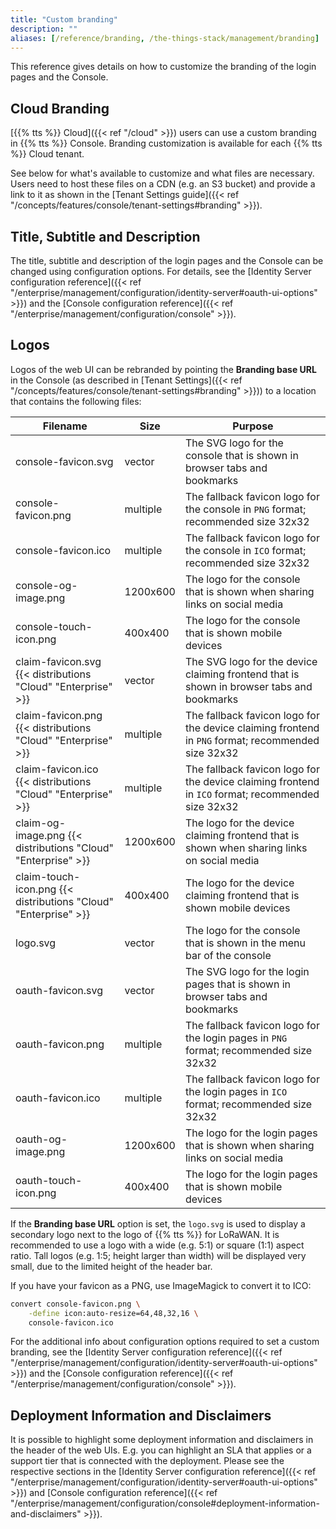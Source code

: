 ```yaml
---
title: "Custom branding"
description: ""
aliases: [/reference/branding, /the-things-stack/management/branding]
---
```


This reference gives details on how to customize the branding of the login pages and the Console.

<!--more-->

## Cloud Branding

[{{% tts %}} Cloud]({{< ref "/cloud" >}}) users can use a custom branding in {{% tts %}} Console. Branding customization is available for each {{% tts %}} Cloud tenant.

See below for what's available to customize and what files are necessary. Users need to host these files on a CDN (e.g. an S3 bucket) and provide a link to it as shown in the [Tenant Settings guide]({{< ref "/concepts/features/console/tenant-settings#branding" >}}).

## Title, Subtitle and Description

The title, subtitle and description of the login pages and the Console can be changed using configuration options. For details, see the [Identity Server configuration reference]({{< ref "/enterprise/management/configuration/identity-server#oauth-ui-options" >}}) and the [Console configuration reference]({{< ref "/enterprise/management/configuration/console" >}}).

## Logos

Logos of the web UI can be rebranded by pointing the **Branding base URL** in the Console (as described in [Tenant Settings]({{< ref "/concepts/features/console/tenant-settings#branding" >}})) to a location that contains the following files:

| **Filename**                                                    | **Size** | **Purpose**                                                                                        |
| --------------------------------------------------------------- | -------- | -------------------------------------------------------------------------------------------------- |
| console-favicon.svg                                             | vector   | The SVG logo for the console that is shown in browser tabs and bookmarks                           |
| console-favicon.png                                             | multiple | The fallback favicon logo for the console in `PNG` format; recommended size 32x32                  |
| console-favicon.ico                                             | multiple | The fallback favicon logo for the console in `ICO` format; recommended size 32x32                  |
| console-og-image.png                                            | 1200x600 | The logo for the console that is shown when sharing links on social media                          |
| console-touch-icon.png                                          | 400x400  | The logo for the console that is shown mobile devices                                              |
| claim-favicon.svg {{< distributions "Cloud" "Enterprise" >}}    | vector   | The SVG logo for the device claiming frontend that is shown in browser tabs and bookmarks          |
| claim-favicon.png {{< distributions "Cloud" "Enterprise" >}}    | multiple | The fallback favicon logo for the device claiming frontend in `PNG` format; recommended size 32x32 |
| claim-favicon.ico {{< distributions "Cloud" "Enterprise" >}}    | multiple | The fallback favicon logo for the device claiming frontend in `ICO` format; recommended size 32x32 |
| claim-og-image.png {{< distributions "Cloud" "Enterprise" >}}   | 1200x600 | The logo for the device claiming frontend that is shown when sharing links on social media         |
| claim-touch-icon.png {{< distributions "Cloud" "Enterprise" >}} | 400x400  | The logo for the device claiming frontend that is shown mobile devices                             |
| logo.svg                                                        | vector   | The logo for the console that is shown in the menu bar of the console                              |
| oauth-favicon.svg                                               | vector   | The SVG logo for the login pages that is shown in browser tabs and bookmarks                       |
| oauth-favicon.png                                               | multiple | The fallback favicon logo for the login pages in `PNG` format; recommended size 32x32              |
| oauth-favicon.ico                                               | multiple | The fallback favicon logo for the login pages in `ICO` format; recommended size 32x32              |
| oauth-og-image.png                                              | 1200x600 | The logo for the login pages that is shown when sharing links on social media                      |
| oauth-touch-icon.png                                            | 400x400  | The logo for the login pages that is shown mobile devices                                          |

If the **Branding base URL** option is set, the `logo.svg` is used to display a secondary logo next to the logo of {{% tts %}} for LoRaWAN. It is recommended to use a logo with a wide (e.g. 5:1) or square (1:1) aspect ratio. Tall logos (e.g. 1:5; height larger than width) will be displayed very small, due to the limited height of the header bar.

If you have your favicon as a PNG, use ImageMagick to convert it to ICO:

```bash
convert console-favicon.png \
    -define icon:auto-resize=64,48,32,16 \
    console-favicon.ico
```

For the additional info about configuration options required to set a custom branding, see the [Identity Server configuration reference]({{< ref "/enterprise/management/configuration/identity-server#oauth-ui-options" >}}) and the [Console configuration reference]({{< ref "/enterprise/management/configuration/console" >}}).

## Deployment Information and Disclaimers

It is possible to highlight some deployment information and disclaimers in the header of the web UIs. E.g. you can highlight an SLA that applies or a support tier that is connected with the deployment. Please see the respective sections in the [Identity Server configuration reference]({{< ref "/enterprise/management/configuration/identity-server#oauth-ui-options" >}}) and [Console configuration reference]({{< ref "/enterprise/management/configuration/console#deployment-information-and-disclaimers" >}}).

